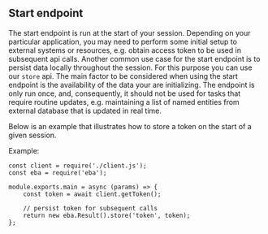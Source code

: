 ## Start endpoint

The start endpoint is run at the start of your session. Depending on your particular application, you may need to perform some initial setup to external systems or resources, e.g. obtain access token to be used in subsequent api calls. Another common use case for the start endpoint is to persist data locally throughout the session. For this purpose you can use our `store` api. The main factor to be considered when using the start endpoint is the availability of the data your are initializing. The endpoint is only run once, and, consequently, it should not be used for tasks that require routine updates, e.g. maintaining a list of named entities from external database that is updated in real time.

Below is an example that illustrates how to store a token on the start of a given session.

Example:

```
const client = require('./client.js');
const eba = require('eba');

module.exports.main = async (params) => {
    const token = await client.getToken();

    // persist token for subsequent calls
    return new eba.Result().store('token', token);
};
```